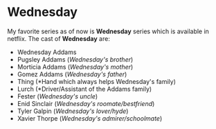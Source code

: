 # Wednesday
My favorite series as of now is **Wednesday** series which is available in netflix.
The cast of **Wednesday** are:
- Wednesday Addams 
- Pugsley Addams (*Wednesday's brother*)
- Morticia Addams (*Wednesday's mother*)
- Gomez Addams (*Wednesday's father*)
- Thing (*Hand which always helps Wednesday's family)
- Lurch (*Driver/Assistant of the Addams family)
- Fester (*Wednesday's uncle*)
- Enid Sinclair (*Wednesday's roomate/bestfriend*)
- Tyler Galpin (*Wednesday's lover/hyde*)
- Xavier Thorpe (*Wednesday's admirer/schoolmate*)
